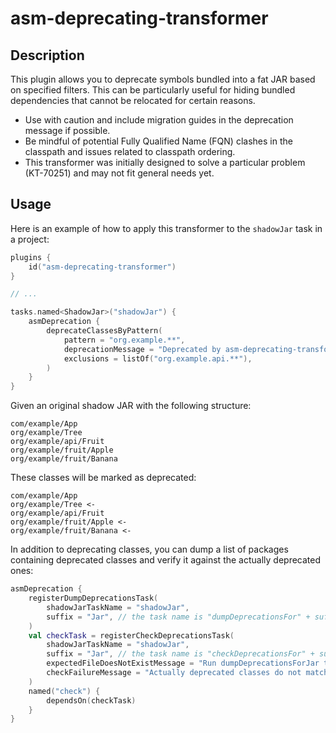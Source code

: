 # asm-deprecating-transformer

## Description

This plugin allows you to deprecate symbols bundled into a fat JAR based on specified filters. This can be particularly useful for hiding bundled dependencies that cannot be relocated for certain reasons.

* Use with caution and include migration guides in the deprecation message if possible.
* Be mindful of potential Fully Qualified Name (FQN) clashes in the classpath and issues related to classpath ordering.
* This transformer was initially designed to solve a particular problem (KT-70251) and may not fit general needs yet.

## Usage

Here is an example of how to apply this transformer to the `shadowJar` task in a project:

```kotlin
plugins {
    id("asm-deprecating-transformer")
}

// ...

tasks.named<ShadowJar>("shadowJar") {
    asmDeprecation {
        deprecateClassesByPattern(
            pattern = "org.example.**",
            deprecationMessage = "Deprecated by asm-deprecating-transformer",
            exclusions = listOf("org.example.api.**"),
        )
    }
}
```

Given an original shadow JAR with the following structure:

```
com/example/App
org/example/Tree
org/example/api/Fruit
org/example/fruit/Apple
org/example/fruit/Banana
```

These classes will be marked as deprecated:

```
com/example/App
org/example/Tree <-
org/example/api/Fruit
org/example/fruit/Apple <-
org/example/fruit/Banana <-
```

In addition to deprecating classes, you can dump a list of packages containing deprecated classes and verify it against the actually deprecated ones:

```kotlin
asmDeprecation {
    registerDumpDeprecationsTask(
        shadowJarTaskName = "shadowJar", 
        suffix = "Jar", // the task name is "dumpDeprecationsFor" + suffix
    )
    val checkTask = registerCheckDeprecationsTask(
        shadowJarTaskName = "shadowJar", 
        suffix = "Jar", // the task name is "checkDeprecationsFor" + suffix
        expectedFileDoesNotExistMessage = "Run dumpDeprecationsForJar to create initial dump",
        checkFailureMessage = "Actually deprecated classes do not match expected ones. Please take a look.",
    )
    named("check") {
        dependsOn(checkTask)
    }
}
```